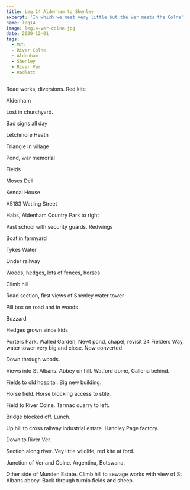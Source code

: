 ```yaml
---
title: Leg 14 Aldenham to Shenley
excerpt: 'In which we meet very little but the Ver meets the Colne'
name: leg14
image: leg14-ver-colne.jpg
date: 2020-12-01
tags:
  - M25
  - River Colne
  - Aldenham
  - Shenley
  - River Ver
  - Radlett
---
```


Road works, diversions. Red kite

Aldenham

Lost in churchyard.

Bad signs all day

Letchmore Heath

Triangle in village

Pond, war memorial

Fields

Moses Dell

Kendal House

A5183 Watling Street

Habs, Aldenham Country Park to right

Past school with security guards. Redwings

Boat in farmyard

Tykes Water

Under railway

Woods, hedges, lots of fences, horses

Climb hill

Road section, first views of Shenley water tower

Pill box on road and in woods

Buzzard

Hedges grown since kids

Porters Park. Walled Garden, Newt pond, chapel, revisit 24 Fielders Way, water tower very big and close. Now converted.

Down through woods.

Views into St Albans. Abbey on hill. Watford dome, Galleria behind.

Fields to old hospital. Big new building.

Horse field. Horse blocking access to stile.

Field to River Colne. Tarmac quarry to left.

Bridge blocked off. Lunch.

Up hill to cross railway.Industrial estate. Handley Page factory.

Down to River Ver.

Section along river. Vey little wildlife, red kite at ford.

Junction of Ver and Colne. Argentina, Botswana.

Other side of Munden Estate. Climb hill to sewage works with view of St Albans abbey. Back through turnip fields and sheep.
